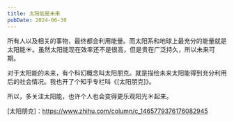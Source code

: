 ```yaml
---
title: 太阳能是未来
pubDate: 2024-06-30
---
```


所有人以及相关的事物，最终都会利用能量。而太阳系和地球上最充分的能量就是太阳能☀️。虽然太阳能现在效率还不是很高，但是贵在广泛持久，所以未来可期。

对于太阳能的未来，有个科幻概念叫太阳朋克。就是描绘未来太阳能得到充分利用后的社会情况。我也开了个知乎专栏叫《[太阳朋克]》。

所以，多关注太阳能，也许个人也会变得更乐观阳光☀️起来。

[太阳朋克]：https://www.zhihu.com/column/c_1465779376176082945
